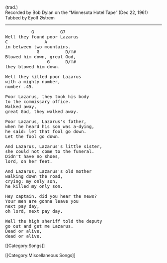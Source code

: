 (trad.)<br>
Recorded by Bob Dylan on the “Minnesota Hotel Tape” (Dec 22, 1961)<br>
Tabbed by Eyolf Østrem

----
<pre class="verse">
          G          G7
Well they found poor Lazarus
C              A
in between two mountains.
            G          D/f#
Blowed him down, great God,
                G      D/f#
they blowed him down.

Well they killed poor Lazarus
with a mighty number,
number .45.

Poor Lazarus, they took his body
to the commissary office.
Walked away,
great God, they walked away.

Poor Lazarus, Lazarus's father,
when he heard his son was a-dying,
he said: let that fool go down.
Let the fool go down.

And Lazarus, Lazarus's little sister,
she could not come to the funeral.
Didn't have no shoes,
lord, on her feet.

And Lazarus, Lazarus's old mother
walking down the road,
crying: my only son,
he killed my only son.

Hey captain, did you hear the news?
Your men are gonna leave you
next pay day,
oh lord, next pay day.

Well the high sheriff told the deputy
go out and get me Lazarus.
Dead or alive,
dead or alive.
</pre>

[[Category:Songs]]

[[Category:Miscellaneous Songs]]